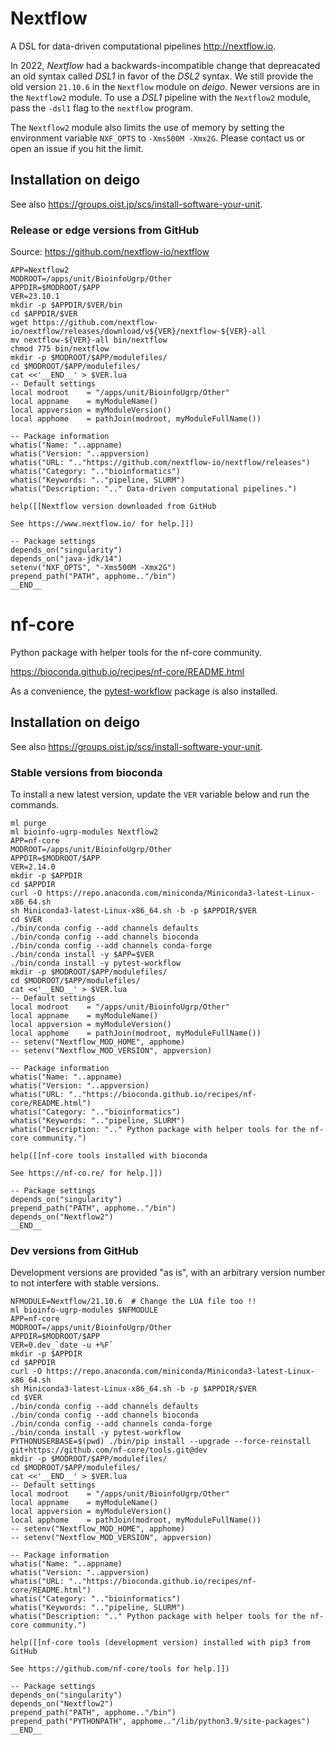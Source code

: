 Nextflow
========

A DSL for data-driven computational pipelines <http://nextflow.io>.

In 2022, _Nextflow_ had a backwards-incompatible change that depreacated an old
syntax called _DSL1_ in favor of the _DSL2_ syntax.  We still provide the old
version `21.10.6` in the `Nextflow` module on _deigo_.  Newer versions are in
the `Nextflow2` module.  To use a _DSL1_ pipeline with the `Nextflow2` module,
pass the `-dsl1` flag to the `nextflow` program.

The `Nextflow2` module also limits the use of memory by setting the environment
variable `NXF_OPTS` to `-Xms500M -Xmx2G`.  Please contact us or open an issue
if you hit the limit.


Installation on deigo
---------------------

See also <https://groups.oist.jp/scs/install-software-your-unit>.

### Release or edge versions from GitHub

Source: https://github.com/nextflow-io/nextflow

```
APP=Nextflow2
MODROOT=/apps/unit/BioinfoUgrp/Other
APPDIR=$MODROOT/$APP
VER=23.10.1
mkdir -p $APPDIR/$VER/bin
cd $APPDIR/$VER
wget https://github.com/nextflow-io/nextflow/releases/download/v${VER}/nextflow-${VER}-all
mv nextflow-${VER}-all bin/nextflow
chmod 775 bin/nextflow
mkdir -p $MODROOT/$APP/modulefiles/
cd $MODROOT/$APP/modulefiles/
cat <<'__END__' > $VER.lua
-- Default settings
local modroot    = "/apps/unit/BioinfoUgrp/Other"
local appname    = myModuleName()
local appversion = myModuleVersion()
local apphome    = pathJoin(modroot, myModuleFullName())

-- Package information
whatis("Name: "..appname)
whatis("Version: "..appversion)
whatis("URL: ".."https://github.com/nextflow-io/nextflow/releases")
whatis("Category: ".."bioinformatics")
whatis("Keywords: ".."pipeline, SLURM")
whatis("Description: ".." Data-driven computational pipelines.")

help([[Nextflow version downloaded from GitHub

See https://www.nextflow.io/ for help.]])

-- Package settings
depends_on("singularity")
depends_on("java-jdk/14")
setenv("NXF_OPTS", "-Xms500M -Xmx2G")
prepend_path("PATH", apphome.."/bin")
__END__
```

nf-core
=======

Python package with helper tools for the nf-core community.

https://bioconda.github.io/recipes/nf-core/README.html

As a convenience, the [pytest-workflow](https://pytest-workflow.readthedocs.io/) package is also installed.

Installation on deigo
---------------------

See also <https://groups.oist.jp/scs/install-software-your-unit>.

### Stable versions from bioconda

To install a new latest version, update the `VER` variable below and run the commands.

```
ml purge
ml bioinfo-ugrp-modules Nextflow2
APP=nf-core
MODROOT=/apps/unit/BioinfoUgrp/Other
APPDIR=$MODROOT/$APP
VER=2.14.0
mkdir -p $APPDIR
cd $APPDIR
curl -O https://repo.anaconda.com/miniconda/Miniconda3-latest-Linux-x86_64.sh
sh Miniconda3-latest-Linux-x86_64.sh -b -p $APPDIR/$VER
cd $VER
./bin/conda config --add channels defaults
./bin/conda config --add channels bioconda
./bin/conda config --add channels conda-forge
./bin/conda install -y $APP=$VER
./bin/conda install -y pytest-workflow
mkdir -p $MODROOT/$APP/modulefiles/
cd $MODROOT/$APP/modulefiles/
cat <<'__END__' > $VER.lua
-- Default settings
local modroot    = "/apps/unit/BioinfoUgrp/Other"
local appname    = myModuleName()
local appversion = myModuleVersion()
local apphome    = pathJoin(modroot, myModuleFullName())
-- setenv("Nextflow_MOD_HOME", apphome)
-- setenv("Nextflow_MOD_VERSION", appversion)

-- Package information
whatis("Name: "..appname)
whatis("Version: "..appversion)
whatis("URL: ".."https://bioconda.github.io/recipes/nf-core/README.html")
whatis("Category: ".."bioinformatics")
whatis("Keywords: ".."pipeline, SLURM")
whatis("Description: ".." Python package with helper tools for the nf-core community.")

help([[nf-core tools installed with bioconda

See https://nf-co.re/ for help.]])

-- Package settings
depends_on("singularity")
prepend_path("PATH", apphome.."/bin")
depends_on("Nextflow2")
__END__
```

### Dev versions from GitHub

Development versions are provided "as is",
with an arbitrary version number to not interfere with stable versions.

```
NFMODULE=Nextflow/21.10.6  # Change the LUA file too !!
ml bioinfo-ugrp-modules $NFMODULE
APP=nf-core
MODROOT=/apps/unit/BioinfoUgrp/Other
APPDIR=$MODROOT/$APP
VER=0.dev_`date -u +%F`
mkdir -p $APPDIR
cd $APPDIR
curl -O https://repo.anaconda.com/miniconda/Miniconda3-latest-Linux-x86_64.sh
sh Miniconda3-latest-Linux-x86_64.sh -b -p $APPDIR/$VER
cd $VER
./bin/conda config --add channels defaults
./bin/conda config --add channels bioconda
./bin/conda config --add channels conda-forge
./bin/conda install -y pytest-workflow
PYTHONUSERBASE=$(pwd) ./bin/pip install --upgrade --force-reinstall git+https://github.com/nf-core/tools.git@dev
mkdir -p $MODROOT/$APP/modulefiles/
cd $MODROOT/$APP/modulefiles/
cat <<'__END__' > $VER.lua
-- Default settings
local modroot    = "/apps/unit/BioinfoUgrp/Other"
local appname    = myModuleName()
local appversion = myModuleVersion()
local apphome    = pathJoin(modroot, myModuleFullName())
-- setenv("Nextflow_MOD_HOME", apphome)
-- setenv("Nextflow_MOD_VERSION", appversion)

-- Package information
whatis("Name: "..appname)
whatis("Version: "..appversion)
whatis("URL: ".."https://bioconda.github.io/recipes/nf-core/README.html")
whatis("Category: ".."bioinformatics")
whatis("Keywords: ".."pipeline, SLURM")
whatis("Description: ".." Python package with helper tools for the nf-core community.")

help([[nf-core tools (development version) installed with pip3 from GitHub

See https://github.com/nf-core/tools for help.]])

-- Package settings
depends_on("singularity")
depends_on("Nextflow2")
prepend_path("PATH", apphome.."/bin")
prepend_path("PYTHONPATH", apphome.."/lib/python3.9/site-packages")
__END__
```

